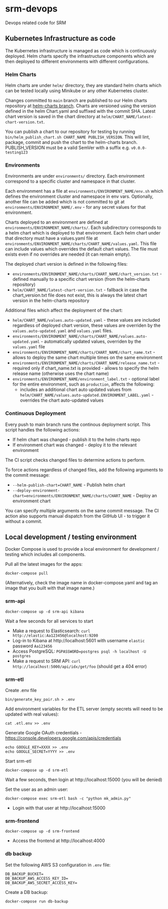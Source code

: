 # srm-devops

Devops related code for SRM

## Kubernetes Infrastructure as code

The Kubernetes infrastructure is managed as code which is continuously deployed.
Helm charts specify the infrastructure components which are then deployed to different environments with different configurations.

### Helm Charts

Helm charts are under `helm/` directory, they are standard helm charts which can be tested locally using Minikube or any other Kubernetes cluster.

Changes committed to `main` branch are published to our Helm charts repository at [helm-charts branch](https://github.com/whiletrue-industries/srm-devops/tree/helm-charts).
Charts are versioned using the version defined in the helm Chart.yaml and suffixed with the commit SHA.
Latest chart version is saved in the chart directory at `helm/CHART_NAME/latest-chart-version.txt`.

You can publish a chart to our repository for testing by running `bin/helm_publish_chart.sh CHART_NAME PUBLISH_VERSION`.
This will lint, package, commit and push the chart to the helm-charts branch.
PUBLISH_VERSION must be a valid SemVer with a suffix e.g. `v0.0.0-testing123`

### Environments

Environments are under `environments/` directory. Each environment correspond to a specific cluster and namespace in that cluster.

Each environment has a file at `environments/ENVIRONMENT_NAME/env.sh` which defines the environment cluster and namespace in env vars.
Optionally, another file can be added which is not committed to git at `environments/ENVIRONMENT_NAME/.env` - for any secret values for that environment.

Charts deployed to an environment are defined at `environments/ENVIRONMENT_NAME/charts/`.
Each subdirectory corresponds to a helm chart which is deployed to that environment.
Each helm chart under that directory must have a values.yaml file at `environments/ENVIRONMENT_NAME/charts/CHART_NAME/values.yaml`.
This file can include values which overrides the default chart values. The file must exists even if no overrides are needed (it can remain empty).

The deployed chart version is defined in the following files:

* `environments/ENVIRONMENT_NAME/charts/CHART_NAME/chart_version.txt` - defined manually to a specific chart version (from the helm-charts repository)
* `helm/CHART_NAME/latest-chart-version.txt` - fallback in case the chart_version.txt file does not exist, this is always the latest chart version in the helm-charts repository

Additional files which affect the deployment of the chart:

* `helm/CHART_NAME/values.auto-updated.yaml` - these values are included regardless of deployed chart version, these values are overriden by the `values.auto-updated.yaml` and `values.yaml` files.
* `environments/ENVIRONMENT_NAME/charts/CHART_NAME/values.auto-updated.yaml` - automatically updated values, overriden by the `values.yaml` file
* `environments/ENVIRONMENT_NAME/charts/CHART_NAME/chart_name.txt` - allows to deploy the same chart multiple times on the same environment
* `environments/ENVIRONMENT_NAME/charts/CHART_NAME/release_name.txt` - required only if chart_name.txt is provided - allows to specify the helm release name (otherwise uses the chart name)
* `environments/ENVIRONMENT_NAME/environment_label.txt` - optional label for the entire environment, such as `production`, affects the following:
    * includes an additional chart auto updated values from `helm/CHART_NAME/values.auto-updated.ENVIRONMENT_LABEL.yaml` - overrides the chart auto-updated values

### Continuous Deployment

Every push to main branch runs the continous deployment script.
This script handles the following actions:

* If helm chart was changed - publish it to the helm charts repo
* If environment chart was changed - deploy it to the relevant environment

The CI script checks changed files to determine actions to perform.

To force actions regardless of changed files, add the following arguments to the commit message:

* `--helm-publish-chart=CHART_NAME` - Publish helm chart
* `--deploy-environment-chart=environments/ENVIRONMENT_NAME/charts/CHART_NAME` - Deploy an environment chart

You can specify multiple arguments on the same commit message.
The CI action also supports manual dispatch from the GitHub UI - to trigger it without a commit.

## Local development / testing environment

Docker Compose is used to provide a local environment for development / testing which includes all components.

Pull all the latest images for the apps:

```
docker-compose pull
```

(Alternatively, check the image name in docker-compose.yaml and tag an image that you built with that image name.)

### srm-api

```
docker-compose up -d srm-api kibana
```

Wait a few seconds for all services to start

* Make a request to Elasticsearch: `curl http://elastic:Aa123456@localhost:9200`
* Log-in to Kibana at http://localhost:5601 with username `elastic` password `Aa123456`
* Access PostgreSQL: `PGPASSWORD=postgres psql -h localhost -U postgres`
* Make a request to SRM API: `curl http://localhost:5000/api/idx/get/foo` (should get a 404 error)

### srm-etl

Create .env file

```
bin/generate_key_pair.sh > .env
```

Add environment variables for the ETL server (empty secrets will need to be updated with real values):

```
cat .etl.env >> .env
```

Generate Google OAuth credentials - https://console.developers.google.com/apis/credentials

```
echo GOOGLE_KEY=XXXX >> .env
echo GOOGLE_SECRET=YYYY >> .env
```

Start srm-etl

```
docker-compose up -d srm-etl
```

Wait a few seconds, then login at http://localhost:15000 (you will be denied)

Set the user as an admin user:

```
docker-compose exec srm-etl bash -c "python mk_admin.py"
```

* Login with that user at http://localhost:15000

### srm-frontend

```
docker-compose up -d srm-frontend
```

* Access the frontend at http://localhost:4000

### db backup

Set the following AWS S3 configuration in `.env` file:

```
DB_BACKUP_BUCKET=
DB_BACKUP_AWS_ACCESS_KEY_ID=
DB_BACKUP_AWS_SECRET_ACCESS_KEY=
```

Create a DB backup:

```
docker-compose run db-backup
```